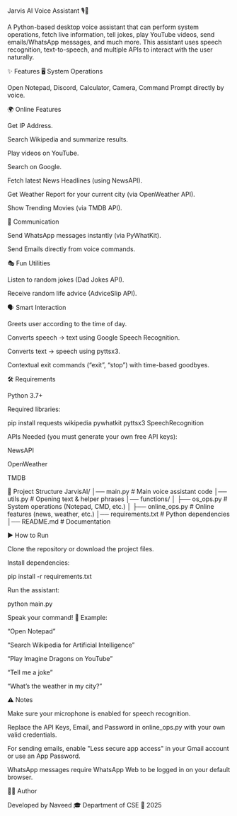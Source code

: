 Jarvis AI Voice Assistant 🎙️🤖

A Python-based desktop voice assistant that can perform system operations, fetch live information, tell jokes, play YouTube videos, send emails/WhatsApp messages, and much more.
This assistant uses speech recognition, text-to-speech, and multiple APIs to interact with the user naturally.

✨ Features
🖥️ System Operations

Open Notepad, Discord, Calculator, Camera, Command Prompt directly by voice.

🌍 Online Features

Get IP Address.

Search Wikipedia and summarize results.

Play videos on YouTube.

Search on Google.

Fetch latest News Headlines (using NewsAPI).

Get Weather Report for your current city (via OpenWeather API).

Show Trending Movies (via TMDB API).

📩 Communication

Send WhatsApp messages instantly (via PyWhatKit).

Send Emails directly from voice commands.

🎭 Fun Utilities

Listen to random jokes (Dad Jokes API).

Receive random life advice (AdviceSlip API).

🗣️ Smart Interaction

Greets user according to the time of day.

Converts speech → text using Google Speech Recognition.

Converts text → speech using pyttsx3.

Contextual exit commands (“exit”, “stop”) with time-based goodbyes.

🛠️ Requirements

Python 3.7+

Required libraries:

pip install requests wikipedia pywhatkit pyttsx3 SpeechRecognition


APIs Needed (you must generate your own free API keys):

NewsAPI

OpenWeather

TMDB

📂 Project Structure
JarvisAI/
│── main.py                  # Main voice assistant code
│── utils.py                 # Opening text & helper phrases
│── functions/
│   ├── os_ops.py            # System operations (Notepad, CMD, etc.)
│   ├── online_ops.py        # Online features (news, weather, etc.)
│── requirements.txt         # Python dependencies
│── README.md                # Documentation

▶️ How to Run

Clone the repository or download the project files.

Install dependencies:

pip install -r requirements.txt


Run the assistant:

python main.py


Speak your command! 🎤 Example:

“Open Notepad”

“Search Wikipedia for Artificial Intelligence”

“Play Imagine Dragons on YouTube”

“Tell me a joke”

“What’s the weather in my city?”

⚠️ Notes

Make sure your microphone is enabled for speech recognition.

Replace the API Keys, Email, and Password in online_ops.py with your own valid credentials.

For sending emails, enable "Less secure app access" in your Gmail account or use an App Password.

WhatsApp messages require WhatsApp Web to be logged in on your default browser.

👨‍💻 Author

Developed by Naveed
🎓 Department of CSE 
📅 2025
